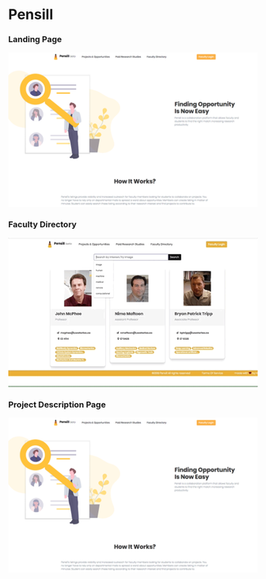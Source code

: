 # Pensill 

### Landing Page
![Screenshot](ss.png)

### Faculty Directory
![GIF](decent_res.gif)  

### Project Description Page
![Screenshot](ss.png)
